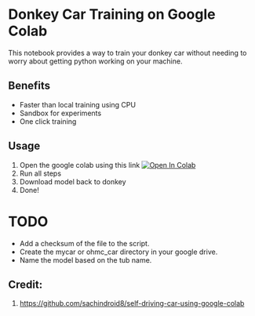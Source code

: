 # Donkey Car Training on Google Colab

This notebook provides a way to train your donkey car without needing to worry
about getting python working on your machine.

## Benefits
- Faster than local training using CPU
- Sandbox for experiments
- One click training

## Usage

1. Open the google colab using this link
<a href="https://colab.research.google.com/github/dingocar/donkey-car-training-on-google-colab/blob/master/Donkey_Car_Training_using_Google_Colab.ipynb" target="_blank"><img src="https://camo.githubusercontent.com/52feade06f2fecbf006889a904d221e6a730c194/68747470733a2f2f636f6c61622e72657365617263682e676f6f676c652e636f6d2f6173736574732f636f6c61622d62616467652e737667" alt="Open In Colab" data-canonical-src="https://colab.research.google.com/assets/colab-badge.svg"></a>
3. Run all steps
4. Download model back to donkey 
5. Done!

# TODO

* Add a checksum of the file to the script.
* Create the mycar or ohmc_car directory in your google drive.
* Name the model based on the tub name.

## Credit:
1. https://github.com/sachindroid8/self-driving-car-using-google-colab
